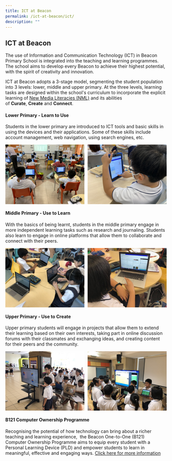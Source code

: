 ```yaml
---
title: ICT at Beacon
permalink: /ict-at-beacon/ict/
description: ""
---
```

## ICT at Beacon

The use of Information and Communication Technology (ICT) in Beacon Primary School is integrated into the teaching and learning programmes. The school aims to develop every Beacon to achieve their highest potential, with the spirit of creativity and innovation.

ICT at Beacon adopts a 3-stage model, segmenting the student population into 3 levels: lower, middle and upper primary. At the three levels, learning tasks are designed within the school's curriculum to incorporate the explicit learning of [New Media Literacies (NML)](/ict-at-beacon/nml/) and its abilities of **Curate**, **Create** and **Connect**.

#### Lower Primary - Learn to Use

Students in the lower primary are introduced to ICT tools and basic skills in using the devices and their applications. Some of these skills include account management, web navigation, using search engines, etc.

<img src="/images/IMG_6217.jpeg" style="width:49%" align=left>
<img src="/images/IMG_6218.jpeg" style="width:49%" align=right>
<br clear="left">

#### Middle Primary - Use to Learn  

With the basics of being learnt, students in the middle primary engage in more independent learning tasks such as research and journaling. Students also learn to engage in online platforms that allow them to collaborate and connect with their peers.

<img src="/images/IMG_6695.jpeg" style="width:49%" align=left>
<img src="/images/IMG_7716.jpeg" style="width:49%" align=right>
<br clear="left">

#### Upper Primary - Use to Create

Upper primary students will engage in projects that allow them to extend their learning based on their own interests, taking part in online discussion forums with their classmates and exchanging ideas, and creating content for their peers and the community.

<img src="/images/IMG_3165.jpeg" style="width:49%" align=left>
<img src="/images/IMG_7592.jpeg" style="width:49%" align=right>
<br clear="left">

#### B121 Computer Ownership Programme

Recognising the potential of how technology can bring about a richer teaching and learning experience,  the Beacon One-to-One (B121) Computer Ownership Programme aims to equip every student with a Personal Learning Device (PLD) and empower students to learn in meaningful, effective and engaging ways. [Click here for more information](/beacon-experiential-learning/Special-Programmes/b121/)